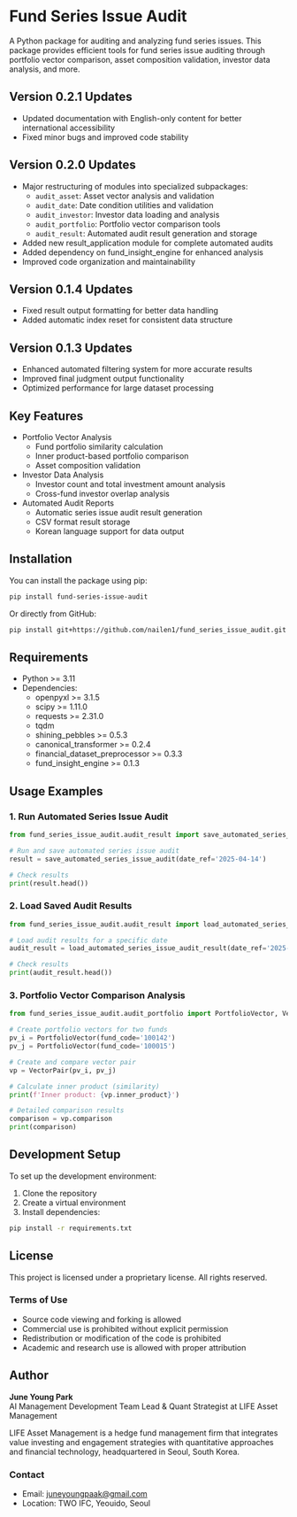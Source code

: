 # Fund Series Issue Audit

A Python package for auditing and analyzing fund series issues. This package provides efficient tools for fund series issue auditing through portfolio vector comparison, asset composition validation, investor data analysis, and more.

## Version 0.2.1 Updates

- Updated documentation with English-only content for better international accessibility
- Fixed minor bugs and improved code stability

## Version 0.2.0 Updates

- Major restructuring of modules into specialized subpackages:
  - `audit_asset`: Asset vector analysis and validation
  - `audit_date`: Date condition utilities and validation
  - `audit_investor`: Investor data loading and analysis
  - `audit_portfolio`: Portfolio vector comparison tools
  - `audit_result`: Automated audit result generation and storage
- Added new result_application module for complete automated audits
- Added dependency on fund_insight_engine for enhanced analysis
- Improved code organization and maintainability

## Version 0.1.4 Updates

- Fixed result output formatting for better data handling
- Added automatic index reset for consistent data structure

## Version 0.1.3 Updates

- Enhanced automated filtering system for more accurate results
- Improved final judgment output functionality
- Optimized performance for large dataset processing

## Key Features

- Portfolio Vector Analysis
  - Fund portfolio similarity calculation
  - Inner product-based portfolio comparison
  - Asset composition validation
- Investor Data Analysis
  - Investor count and total investment amount analysis
  - Cross-fund investor overlap analysis
- Automated Audit Reports
  - Automatic series issue audit result generation
  - CSV format result storage
  - Korean language support for data output

## Installation

You can install the package using pip:

```bash
pip install fund-series-issue-audit
```

Or directly from GitHub:

```bash
pip install git+https://github.com/nailen1/fund_series_issue_audit.git
```

## Requirements

- Python >= 3.11
- Dependencies:
  - openpyxl >= 3.1.5
  - scipy >= 1.11.0
  - requests >= 2.31.0
  - tqdm
  - shining_pebbles >= 0.5.3
  - canonical_transformer >= 0.2.4
  - financial_dataset_preprocessor >= 0.3.3
  - fund_insight_engine >= 0.1.3

## Usage Examples

### 1. Run Automated Series Issue Audit

```python
from fund_series_issue_audit.audit_result import save_automated_series_issue_audit

# Run and save automated series issue audit
result = save_automated_series_issue_audit(date_ref='2025-04-14')

# Check results
print(result.head())
```

### 2. Load Saved Audit Results

```python
from fund_series_issue_audit.audit_result import load_automated_series_issue_audit_result

# Load audit results for a specific date
audit_result = load_automated_series_issue_audit_result(date_ref='2025-04-14')

# Check results
print(audit_result.head())
```

### 3. Portfolio Vector Comparison Analysis

```python
from fund_series_issue_audit.audit_portfolio import PortfolioVector, VectorPair

# Create portfolio vectors for two funds
pv_i = PortfolioVector(fund_code='100142')
pv_j = PortfolioVector(fund_code='100015')

# Create and compare vector pair
vp = VectorPair(pv_i, pv_j)

# Calculate inner product (similarity)
print(f'Inner product: {vp.inner_product}')

# Detailed comparison results
comparison = vp.comparison
print(comparison)
```

## Development Setup

To set up the development environment:

1. Clone the repository
2. Create a virtual environment
3. Install dependencies:

```bash
pip install -r requirements.txt
```

## License

This project is licensed under a proprietary license. All rights reserved.

### Terms of Use

- Source code viewing and forking is allowed
- Commercial use is prohibited without explicit permission
- Redistribution or modification of the code is prohibited
- Academic and research use is allowed with proper attribution

## Author

**June Young Park**  
AI Management Development Team Lead & Quant Strategist at LIFE Asset Management

LIFE Asset Management is a hedge fund management firm that integrates value investing and engagement strategies with quantitative approaches and financial technology, headquartered in Seoul, South Korea.

### Contact

- Email: juneyoungpaak@gmail.com
- Location: TWO IFC, Yeouido, Seoul
